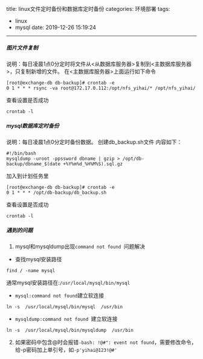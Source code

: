 title: linux文件定时备份和数据库定时备份
categories: 环境部署
tags:
  - linux
  - mysql
date: 2019-12-26 15:19:24
---
##### 图片文件复制
说明：每日凌晨1点0分定时将文件从<从数据库服务器>复制到<主数据库服务器>，只复制新增的文件。
在<主数据库服务器>上面运行如下命令

<!-- more -->

```
[root@exchange-db db-backup]# crontab -e
0 1 * * * rsync -va root@172.17.0.112:/opt/nfs_yihai/* /opt/nfs_yihai/
```
查看设置是否成功
```
crontab -l
```
##### mysql数据库定时备份
说明：每日凌晨1点0分定时备份数据。
创建db_backup.sh文件
内容如下：
```
#!/bin/bash
mysqldump -uroot -ppssword dbname | gzip > /opt/db-backup/dbname_$(date +%Y%m%d_%H%M%S).sql.gz
```
加入到计划任务里
```
[root@exchange-db db-backup]# crontab -e
0 1 * * * /opt/db-backup/db_backup.sh
```
查看设置是否成功
```
crontab -l
```
##### 遇到的问题
1. mysql和mysqldump出现`command not found `问题解决
- 查找mysql安装路径
```
find / -name mysql
```
通常mysql安装路径在:`/usr/local/mysql/bin/mysql`
- `mysql:command not found`建立软连接
```
ln -s  /usr/local/mysql/bin/mysql  /usr/bin
```
- `mysqldump:command not found `建立软连接
```
ln -s  /usr/local/mysql/bin/mysqldump  /usr/bin
```
2. 如果密码中包含@时会报错`-bash: !@#": event not found`，需要修改命令，给-p密码加上单引号，如`-p'yihai@123!@#'`
